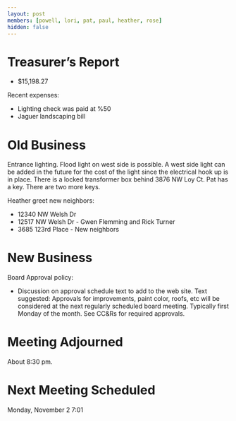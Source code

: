 ```yaml
---
layout: post
members: [powell, lori, pat, paul, heather, rose]
hidden: false
---
```

# Treasurer’s Report
- $15,198.27

Recent expenses:
- Lighting check was paid at %50
- Jaguer landscaping bill

# Old Business

Entrance lighting.  Flood light on west side is possible.  A west side light can be added in the future for the cost of the light since the electrical hook up is in place.  There is a locked transformer box behind 3876 NW Loy Ct.  Pat has a key.  There are two more keys.

Heather greet new neighbors:
- 12340 NW Welsh Dr
- 12517 NW Welsh Dr - Gwen Flemming and Rick Turner
- 3685 123rd Place - New neighbors

# New Business

Board Approval policy:
- Discussion on approval schedule text to add to the web site.  Text suggested: Approvals for improvements, paint color, roofs, etc will be considered at the next regularly scheduled board meeting. Typically first Monday of the month.  See CC&Rs for required approvals.

# Meeting Adjourned
About 8:30 pm.

# Next Meeting Scheduled
Monday, November 2 7:01
